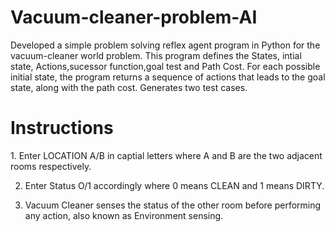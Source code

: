 # Vacuum-cleaner-problem-AI
Developed a simple problem solving reflex agent program in Python for the vacuum-cleaner world problem. This program defines the States, intial state, Actions,sucessor function,goal test and Path Cost. For each possible initial state, the program returns a sequence of actions that leads to the goal state, along with the path cost. Generates two test cases.
<br>
<h1>Instructions</h1>
1. Enter LOCATION A/B in captial letters where A and B are the two adjacent rooms respectively.

2. Enter Status O/1 accordingly where 0 means CLEAN and 1 means DIRTY.

3. Vacuum Cleaner senses the status of the other room before performing any action, also known as Environment sensing.
